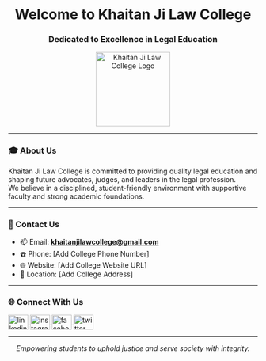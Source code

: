 <h1 align="center">Welcome to Khaitan Ji Law College</h1>
<h3 align="center">Dedicated to Excellence in Legal Education</h3>

<p align="center">
  <img src="https://github.com/user-attachments/assets/4971cf2a-891c-491a-ac47-6414ee924226" alt="Khaitan Ji Law College Logo" width="150"/>
</p>

---

### 🎓 About Us  
Khaitan Ji Law College is committed to providing quality legal education and shaping future advocates, judges, and leaders in the legal profession.  
We believe in a disciplined, student-friendly environment with supportive faculty and strong academic foundations.  

---

### 📍 Contact Us  
- 📫 Email: **khaitanjilawcollege@gmail.com**  
- ☎️ Phone: [Add College Phone Number]  
- 🌐 Website: [Add College Website URL]  
- 📍 Location: [Add College Address]  

---

### 🌐 Connect With Us  
<p align="left">
<a href="https://linkedin.com/in/[college-linkedin]" target="blank">
  <img align="center" src="https://raw.githubusercontent.com/rahuldkjain/github-profile-readme-generator/master/src/images/icons/Social/linked-in-alt.svg" alt="linkedin" height="30" width="40" />
</a>
<a href="https://instagram.com/[college-instagram]" target="blank">
  <img align="center" src="https://raw.githubusercontent.com/rahuldkjain/github-profile-readme-generator/master/src/images/icons/Social/instagram.svg" alt="instagram" height="30" width="40" />
</a>
<a href="https://facebook.com/[college-facebook]" target="blank">
  <img align="center" src="https://raw.githubusercontent.com/rahuldkjain/github-profile-readme-generator/master/src/images/icons/Social/facebook.svg" alt="facebook" height="30" width="40" />
</a>
<a href="https://twitter.com/[college-twitter]" target="blank">
  <img align="center" src="https://raw.githubusercontent.com/rahuldkjain/github-profile-readme-generator/master/src/images/icons/Social/twitter.svg" alt="twitter" height="30" width="40" />
</a>
</p>

---

<p align="center"><i>Empowering students to uphold justice and serve society with integrity.</i></p>
